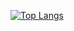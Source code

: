 [![Top Langs](https://github-readme-stats.vercel.app/api/top-langs/?username=mkeremcansev&langs_count=5)](https://github.com/anuraghazra/github-readme-stats)

